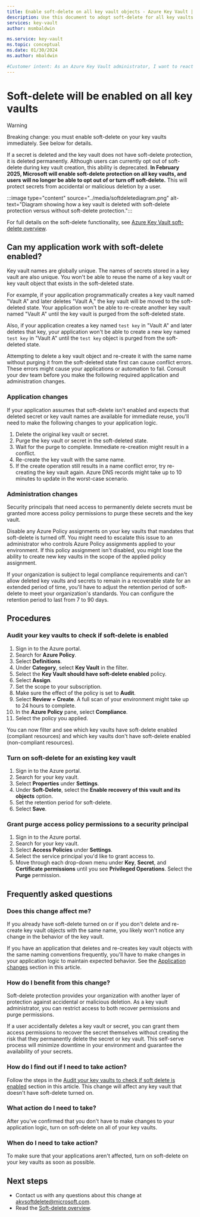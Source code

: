 ```yaml
---
title: Enable soft-delete on all key vault objects - Azure Key Vault | Microsoft Docs
description: Use this document to adopt soft-delete for all key vaults and to make application and administration changes to avoid conflict errors.
services: key-vault
author: msmbaldwin

ms.service: key-vault
ms.topic: conceptual
ms.date: 01/30/2024
ms.author: mbaldwin

#Customer intent: As an Azure Key Vault administrator, I want to react to soft-delete being turned on for all key vaults.
---
```


# Soft-delete will be enabled on all key vaults

> [!WARNING]
> Breaking change: you must enable soft-delete on your key vaults immediately. See below for details.

If a secret is deleted and the key vault does not have soft-delete protection, it is deleted permanently. Although users can currently opt out of soft-delete during key vault creation, this ability is deprecated. **In February 2025, Microsoft will enable soft-delete protection on all key vaults, and users will no longer be able to opt out of or turn off soft-delete.** This will protect secrets from accidental or malicious deletion by a user.

:::image type="content" source="../media/softdeletediagram.png" alt-text="Diagram showing how a key vault is deleted with soft-delete protection versus without soft-delete protection.":::

For full details on the soft-delete functionality, see [Azure Key Vault soft-delete overview](soft-delete-overview.md).

## Can my application work with soft-delete enabled?

Key vault names are globally unique. The names of secrets stored in a key vault are also unique. You won't be able to reuse the name of a key vault or key vault object that exists in the soft-deleted state. 

For example, if your application programmatically creates a key vault named "Vault A" and later deletes "Vault A," the key vault will be moved to the soft-deleted state. Your application won't be able to re-create another key vault named "Vault A" until the key vault is purged from the soft-deleted state. 

Also, if your application creates a key named `test key` in "Vault A" and later deletes that key, your application won't be able to create a new key named `test key` in "Vault A" until the `test key` object is purged from the soft-deleted state.

Attempting to delete a key vault object and re-create it with the same name without purging it from the soft-deleted state first can cause conflict errors. These errors might cause your applications or automation to fail. Consult your dev team before you make the following required application and administration changes.

### Application changes

If your application assumes that soft-delete isn't enabled and expects that deleted secret or key vault names are available for immediate reuse, you'll need to make the following changes to your application logic.

1. Delete the original key vault or secret.
1. Purge the key vault or secret in the soft-deleted state.
1. Wait for the purge to complete. Immediate re-creation might result in a conflict.
1. Re-create the key vault with the same name.
1. If the create operation still results in a name conflict error, try re-creating the key vault again. Azure DNS records might take up to 10 minutes to update in the worst-case scenario.

### Administration changes

Security principals that need access to permanently delete secrets must be granted more access policy permissions to purge these secrets and the key vault.

Disable any Azure Policy assignments on your key vaults that mandates that soft-delete is turned off. You might need to escalate this issue to an administrator who controls Azure Policy assignments applied to your environment. If this policy assignment isn't disabled, you might lose the ability to create new key vaults in the scope of the applied policy assignment.

If your organization is subject to legal compliance requirements and can't allow deleted key vaults and secrets to remain in a recoverable state for an extended period of time, you'll have to adjust the retention period of soft-delete to meet your organization's standards. You can configure the retention period to last from 7 to 90 days.

## Procedures

### Audit your key vaults to check if soft-delete is enabled

1. Sign in to the Azure portal.
1. Search for **Azure Policy**.
1. Select **Definitions**.
1. Under **Category**, select **Key Vault** in the filter.
1. Select the **Key Vault should have soft-delete enabled** policy.
1. Select **Assign**.
1. Set the scope to your subscription.
1. Make sure the effect of the policy is set to **Audit**.
1. Select **Review + Create**. A full scan of your environment might take up to 24 hours to complete.
1. In the **Azure Policy** pane, select **Compliance**.
1. Select the policy you applied.

You can now filter and see which key vaults have soft-delete enabled (compliant resources) and which key vaults don't have soft-delete enabled (non-compliant resources).

### Turn on soft-delete for an existing key vault

1. Sign in to the Azure portal.
1. Search for your key vault.
1. Select **Properties** under **Settings**.
1. Under **Soft-Delete**, select the **Enable recovery of this vault and its objects** option.
1. Set the retention period for soft-delete.
1. Select **Save**.

### Grant purge access policy permissions to a security principal

1. Sign in to the Azure portal.
1. Search for your key vault.
1. Select **Access Policies** under **Settings**.
1. Select the service principal you'd like to grant access to.
1. Move through each drop-down menu under **Key**, **Secret**, and **Certificate permissions** until you see **Privileged Operations**. Select the **Purge** permission.

## Frequently asked questions

### Does this change affect me?

If you already have soft-delete turned on or if you don't delete and re-create key vault objects with the same name, you likely won't notice any change in the behavior of the key vault.

If you have an application that deletes and re-creates key vault objects with the same naming conventions frequently, you'll have to make changes in your application logic to maintain expected behavior. See the [Application changes](#application-changes) section in this article.

### How do I benefit from this change?

Soft-delete protection provides your organization with another layer of protection against accidental or malicious deletion. As a key vault administrator, you can restrict access to both recover permissions and purge permissions.

If a user accidentally deletes a key vault or secret, you can grant them access permissions to recover the secret themselves without creating the risk that they permanently delete the secret or key vault. This self-serve process will minimize downtime in your environment and guarantee the availability of your secrets.

### How do I find out if I need to take action?

Follow the steps in the [Audit your key vaults to check if soft delete is enabled](#audit-your-key-vaults-to-check-if-soft-delete-is-enabled) section in this article. This change will affect any key vault that doesn't have soft-delete turned on.

### What action do I need to take?

After you've confirmed that you don't have to make changes to your application logic, turn on soft-delete on all of your key vaults.

### When do I need to take action?

To make sure that your applications aren't affected, turn on soft-delete on your key vaults as soon as possible.

## Next steps

- Contact us with any questions about this change at [akvsoftdelete@microsoft.com](mailto:akvsoftdelete@microsoft.com).
- Read the [Soft-delete overview](soft-delete-overview.md).
